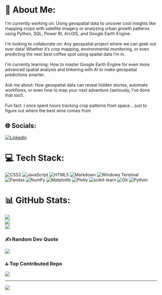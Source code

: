 # 💫 About Me:
I'm currently working on: Using geospatial data to uncover cool insights like mapping crops with satellite imagery or analyzing urban growth patterns using Python, SQL, Power BI, ArcGIS, and Google Earth Engine.<br><br>I'm looking to collaborate on: Any geospatial project where we can geek out over data! Whether it’s crop mapping, environmental monitoring, or even predicting the next best coffee spot using spatial data I’m in.<br><br>I'm currently learning: How to master Google Earth Engine for even more advanced spatial analysis and tinkering with AI to make geospatial predictions smarter.<br><br>Ask me about: How geospatial data can reveal hidden stories, automate workflows, or even how to map your next adventure (seriously, I’ve done that too!).<br><br>Fun fact: I once spent hours tracking crop patterns from space... just to figure out where the best wine comes from


## 🌐 Socials:
[![LinkedIn](https://img.shields.io/badge/LinkedIn-%230077B5.svg?logo=linkedin&logoColor=white)]([https://linkedin.com/in/https://www.linkedin.com/in/lemgo-lawrence-654760152/](https://www.linkedin.com/in/lemgo-lawrence-654760152/)) 

# 💻 Tech Stack:
![CSS3](https://img.shields.io/badge/css3-%231572B6.svg?style=for-the-badge&logo=css3&logoColor=white) ![JavaScript](https://img.shields.io/badge/javascript-%23323330.svg?style=for-the-badge&logo=javascript&logoColor=%23F7DF1E) ![HTML5](https://img.shields.io/badge/html5-%23E34F26.svg?style=for-the-badge&logo=html5&logoColor=white) ![Markdown](https://img.shields.io/badge/markdown-%23000000.svg?style=for-the-badge&logo=markdown&logoColor=white) ![Windows Terminal](https://img.shields.io/badge/Windows%20Terminal-%234D4D4D.svg?style=for-the-badge&logo=windows-terminal&logoColor=white) ![Pandas](https://img.shields.io/badge/pandas-%23150458.svg?style=for-the-badge&logo=pandas&logoColor=white) ![NumPy](https://img.shields.io/badge/numpy-%23013243.svg?style=for-the-badge&logo=numpy&logoColor=white) ![Matplotlib](https://img.shields.io/badge/Matplotlib-%23ffffff.svg?style=for-the-badge&logo=Matplotlib&logoColor=black) ![Plotly](https://img.shields.io/badge/Plotly-%233F4F75.svg?style=for-the-badge&logo=plotly&logoColor=white) ![scikit-learn](https://img.shields.io/badge/scikit--learn-%23F7931E.svg?style=for-the-badge&logo=scikit-learn&logoColor=white) ![Git](https://img.shields.io/badge/git-%23F05033.svg?style=for-the-badge&logo=git&logoColor=white) ![Python](https://img.shields.io/badge/python-3670A0?style=for-the-badge&logo=python&logoColor=ffdd54)
# 📊 GitHub Stats:
![](https://github-readme-stats.vercel.app/api?username=llemgo&theme=dark&hide_border=true&include_all_commits=false&count_private=true)<br/>
![](https://github-readme-streak-stats.herokuapp.com/?user=llemgo&theme=dark&hide_border=true)<br/>
![](https://github-readme-stats.vercel.app/api/top-langs/?username=llemgo&theme=dark&hide_border=true&include_all_commits=false&count_private=true&layout=compact)

### ✍️ Random Dev Quote
![](https://quotes-github-readme.vercel.app/api?type=horizontal&theme=radical)

### 🔝 Top Contributed Repo
![](https://github-contributor-stats.vercel.app/api?username=llemgo&limit=5&theme=dark&combine_all_yearly_contributions=true)

---
[![](https://visitcount.itsvg.in/api?id=llemgo&icon=0&color=0)](https://visitcount.itsvg.in)

<!-- Proudly created with GPRM ( https://gprm.itsvg.in ) -->
